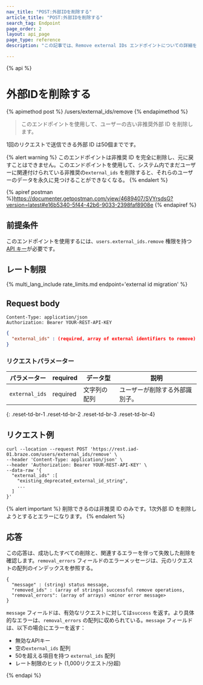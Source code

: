 ```yaml
---
nav_title: "POST:外部IDを削除する"
article_title: "POST:外部IDを削除する"
search_tag: Endpoint
page_order: 2
layout: api_page
page_type: reference
description: "この記事では、Remove external IDs エンドポイントについての詳細を概説する。"

---
```

{% api %}
# 外部IDを削除する
{% apimethod post %}
/users/external_ids/remove
{% endapimethod %}

> このエンドポイントを使用して、ユーザーの古い非推奨外部 ID を削除します。 

1回のリクエストで送信できる外部 ID は50個までです。 

{% alert warning %}
このエンドポイントは非推奨 ID を完全に削除し、元に戻すことはできません。このエンドポイントを使用して、システム内でまだユーザーに関連付けられている非推奨の`external_ids` を削除すると、それらのユーザーのデータを永久に見つけることができなくなる。
{% endalert %}

{% apiref postman %}https://documenter.getpostman.com/view/4689407/SVYrsdsG?version=latest#e16b5340-5f44-42b6-9033-2398faf8908e {% endapiref %}

## 前提条件

このエンドポイントを使用するには、`users.external_ids.remove` 権限を持つ [API キー]({{site.baseurl}}/api/api_key/)が必要です。

## レート制限

{% multi_lang_include rate_limits.md endpoint='external id migration' %}

## Request body

```
Content-Type: application/json
Authorization: Bearer YOUR-REST-API-KEY
```

```json
{
  "external_ids" : (required, array of external identifiers to remove)
}
```

### リクエストパラメーター

| パラメーター | required | データ型 | 説明 |
| --------- | ---------| --------- | ----------- |
| `external_ids` | required | 文字列の配列 | ユーザーが削除する外部識別子。 |
{: .reset-td-br-1 .reset-td-br-2 .reset-td-br-3  .reset-td-br-4}

## リクエスト例
```
curl --location --request POST 'https://rest.iad-01.braze.com/users/external_ids/remove' \
--header 'Content-Type: application/json' \
--header 'Authorization: Bearer YOUR-REST-API-KEY' \
--data-raw '{
  "external_ids" :[
    "existing_deprecated_external_id_string",
    ...
  ]
}'
```
{% alert important %}
削除できるのは非推奨 ID のみです。1次外部 ID を削除しようとするとエラーになります。
{% endalert %}

## 応答 
この応答は、成功したすべての削除と、関連するエラーを伴って失敗した削除を確認します。`removal_errors` フィールドのエラーメッセージは、元のリクエストの配列のインデックスを参照する。

```
{
  "message" : (string) status message,
  "removed_ids" : (array of strings) successful remove operations,
  "removal_errors": (array of arrays) <minor error message>
}
```

`message` フィールドは、有効なリクエストに対しては`success` を返す。より具体的なエラーは、`removal_errors` の配列に収められている。`message` フィールドは、以下の場合にエラーを返す：
- 無効なAPIキー
- 空の`external_ids` 配列
- 50を超える項目を持つ `external_ids` 配列
- レート制限のヒット (1,000リクエスト/分超)

{% endapi %}
